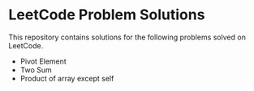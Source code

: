 # LeetCode Problem Solutions
This repository contains solutions for the following problems solved on LeetCode.

- Pivot Element
- Two Sum
- Product of array except self
